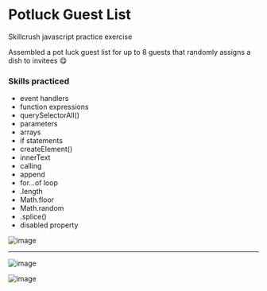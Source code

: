 # Potluck Guest List

Skillcrush javascript practice exercise

Assembled a pot luck guest list for up to 8 guests that randomly assigns a dish to invitees 😋

### Skills practiced

- event handlers
- function expressions
- querySelectorAll()
- parameters
- arrays
- if statements
- createElement()
- innerText
- calling
- append
- for...of loop
- .length
- Math.floor
- Math.random
- .splice()
- disabled property

![image](https://github.com/gabrielapal/Potluck-Guest-List/assets/127886470/444faada-b2b5-4f2f-8115-cf50b7daf7e2)
____________________________________________________________________________________________________________________________________________________

![image](https://github.com/gabrielapal/Potluck-Guest-List/assets/127886470/d2d487a6-1291-4ad2-ac94-403b1ff5a3ba)

![image](https://github.com/gabrielapal/Potluck-Guest-List/assets/127886470/63b05ad9-b042-47dd-a580-c70caad30ec7)


